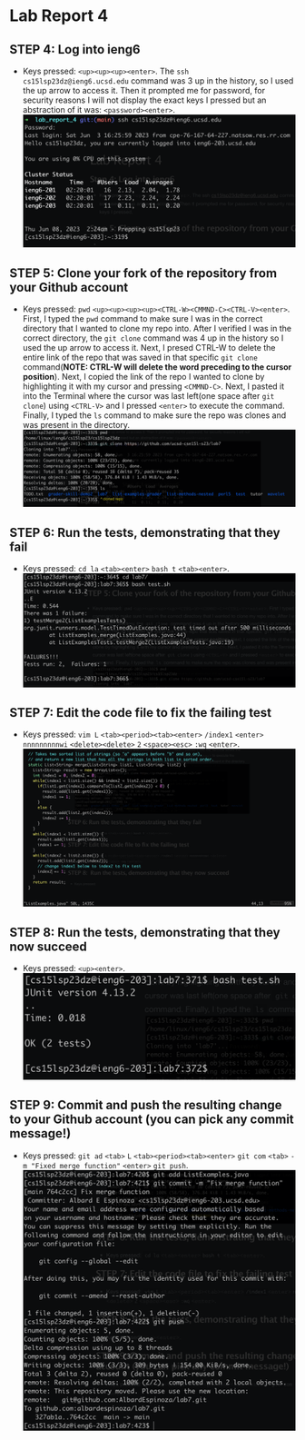 # Lab Report 4

## STEP 4: Log into ieng6

* Keys pressed: `<up><up><up><enter>`. The ```ssh cs15lsp23dz@ieng6.ucsd.edu``` command was 3 up in the history, so I used the up arrow to access it. Then it prompted me for password, for security reasons I will not display the exact keys I pressed but an abstraction of it was: `<password><enter>`.
![Image](screenshots/ieng6-login.png)

## STEP 5: Clone your fork of the repository from your Github account

* Keys pressed: ```pwd``` `<up><up><up><up><CTRL-W><CMMND-C><CTRL-V><enter>`. First, I typed the ```pwd``` command to make sure I was in the correct directory that I wanted to clone my repo into. After I verified I was in the correct directory, the ```git clone``` command was 4 up in the history so I used the up arrow to access it. Next, I presed CTRL-W to delete the entire link of the repo that was saved in that specific ```git clone``` command(**NOTE: CTRL-W will delete the word preceding to the cursor position**). Next, I copied the link of the repo I wanted to clone by highlighting it with my cursor and pressing `<CMMND-C>`. Next, I pasted it into the Terminal where the cursor was last left(one space after ```git clone```) using `<CTRL-V>` and I pressed `<enter>` to execute the command. Finally, I typed the ```ls``` command to make sure the repo was clones and was present in the directory. 
![Image](screenshots/cloning_repo.png)

## STEP 6: Run the tests, demonstrating that they fail

* Keys pressed: ```cd la``` `<tab><enter>` ```bash t``` `<tab><enter>`. 
![Image](screenshots/running_failing_tests.png)

## STEP 7: Edit the code file to fix the failing test

* Keys pressed: ```vim L``` `<tab><period><tab><enter>` ```/index1``` `<enter>` ```nnnnnnnnnwi``` `<delete><delete>` ```2``` `<space><esc>` ```:wq``` `<enter>`.
![Image](screenshots/fix_method_in_vim.png)

## STEP 8:  Run the tests, demonstrating that they now succeed

* Keys pressed: `<up><enter>`.
![Image](screenshots/ran_fixed_tests.png)

## STEP 9: Commit and push the resulting change to your Github account (you can pick any commit message!)

* Keys pressed: ```git ad``` `<tab>` ```L``` `<tab><period><tab><enter>` ```git com``` `<tab>` ```-m "Fixed merge function"``` `<enter>` ```git push```.
![Image](screenshots/commit_and_push_function_fix.png)
